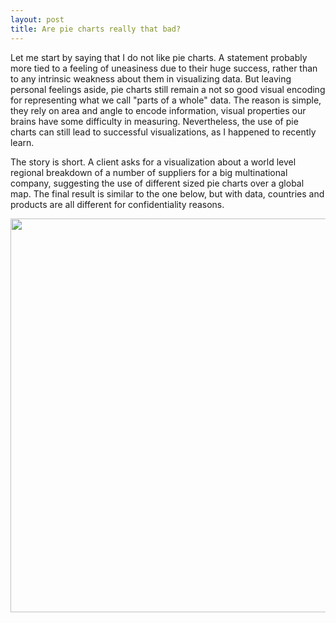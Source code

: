 ```yaml
---
layout: post
title: Are pie charts really that bad?
---
```


<p>Let me start by saying that I do not like pie charts. A statement probably more tied to a feeling of uneasiness due to their huge success, rather than to any intrinsic weakness about them in visualizing data. But leaving personal feelings aside, pie charts still remain a not so good visual encoding for representing what we call "parts of a whole" data.
The reason is simple, they rely on area and angle to encode information, visual properties our brains have some difficulty in measuring. Nevertheless, the use of pie charts can still lead to successful visualizations, as I happened to recently learn.</p>

<p>The story is short. A client asks for a visualization about a world level regional breakdown of a number of suppliers for a big multinational company, suggesting the use of different sized pie charts over a global map. The final result is similar to the one below, but with data, countries and products are all different for confidentiality reasons.</p>

<img style="width:630px;" src="{{ site.url }}/assets/images/raw_materials_title_low_fake.png">










